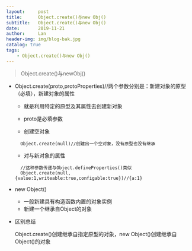 ```yaml
---
layout:     post
title:      Object.create()与new Obj()
subtitle:   Object.create()与new Obj()
date:       2019-11-21
author:     Lan
header-img: img/blog-bak.jpg
catalog: true
tags:
    - Object.create()与new Obj()
---
```

>Object.create()与newObj()

- Object.create(proto,protoProperties)//两个参数分别是：新建对象的原型（必填），新建对象的属性 
  
  - 就是利用特定的原型及其属性去创建新对象

  - proto是必填参数
   
  - 创建空对象
  ```
    Object.create(null)//创建出一个空对象，没有原型也没有继承
  ```
  - 对与新对象的属性
  
  ```
    //这种参数传递与Object.defineProperties()类似
    Object.create(null,{value:1,writeable:true,configable:true})//{a:1}
  ``` 
- new Object()
  - 一般新建具有构造函数内置的对象实例
  - 新建一个继承自Object的对象 

- 区别总结

  Object.create()创建继承自指定原型的对象，new Object()创建继承自Object()的对象